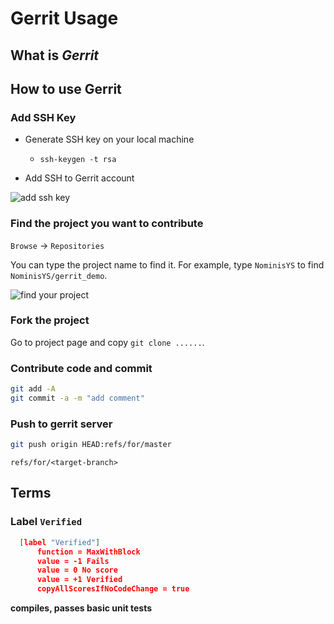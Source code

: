 



# Gerrit Usage



## What is _Gerrit_


## How to use Gerrit


### Add SSH Key


+ Generate SSH key on your local machine 
    -   `ssh-keygen -t rsa`

+ Add SSH to Gerrit account

![add ssh key](https://github.com/sunyaojin/Gerrit/blob/master/fig/f1.png)

### Find the project you want to contribute

`Browse` -> `Repositories`

You can type the project name to find it. For example, type `NominisYS` to find `NominisYS/gerrit_demo`.

![find your project](https://github.com/sunyaojin/Gerrit/blob/master/fig/f3.png)



### Fork the project

Go to project page and copy `git clone ......`.


### Contribute code and commit


```bash
git add -A
git commit -a -m "add comment"
```

### Push to gerrit server

```bash
git push origin HEAD:refs/for/master
```

`refs/for/<target-branch>` 


## Terms


### Label `Verified`

```json
  [label "Verified"]
      function = MaxWithBlock
      value = -1 Fails
      value = 0 No score
      value = +1 Verified
      copyAllScoresIfNoCodeChange = true
```

__compiles, passes basic unit tests__







